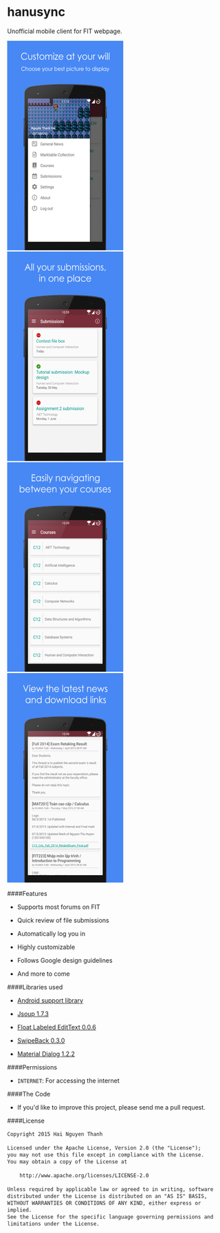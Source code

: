 # hanusync

Unofficial mobile client for FIT webpage.

<img src="/screenshots/presentation1.png" alt="screenshot" title="screenshot" width="270" height="486" /> <img src="/screenshots/presentation2.png" alt="main screen" title="screenshot" width="270" height="486" /> 
<img src="/screenshots/presentation3.png" alt="main screen" title="screenshot" width="270" height="486" /> <img src="/screenshots/presentation4.png" alt="main screen" title="screenshot" width="270" height="486" />

####Features
* Supports most forums on FIT

* Quick review of file submissions

* Automatically log you in

* Highly customizable

* Follows Google design guidelines

* And more to come

####Libraries used
* [Android support library](http://developer.android.com/tools/support-library/index.html)

* [Jsoup 1.7.3](https://github.com/jhy/jsoup/)

* [Float Labeled EditText 0.0.6](https://github.com/wrapp/floatlabelededittext)

* [SwipeBack 0.3.0](https://github.com/liuguangqiang/SwipeBack)

* [Material Dialog 1.2.2](https://github.com/drakeet/MaterialDialog)

####Permissions

* ````INTERNET````: For accessing the internet

####The Code

* If you'd like to improve this project, please send me a pull request.

####License

````
Copyright 2015 Hai Nguyen Thanh

Licensed under the Apache License, Version 2.0 (the "License");
you may not use this file except in compliance with the License.
You may obtain a copy of the License at

    http://www.apache.org/licenses/LICENSE-2.0

Unless required by applicable law or agreed to in writing, software
distributed under the License is distributed on an "AS IS" BASIS,
WITHOUT WARRANTIES OR CONDITIONS OF ANY KIND, either express or implied.
See the License for the specific language governing permissions and
limitations under the License.
````
